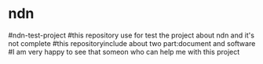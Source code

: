 # ndn
#ndn-test-project
#this repository use for test the project about ndn and it's not complete
#this  repositoryinclude about two part:document and software
#I am very happy to see that someon who can help me with this project 
